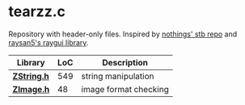 # tearzz.c

Repository with header-only files. Inspired by [nothings' stb repo](https://github.com/nothings/stb) and [raysan5's raygui library](https://github.com/raysan5/raygui). 

|  Library | LoC | Description |
|----------|-----|-------------|
| **[ZString.h](ZString.h)** | 549 | string manipulation |
| **[ZImage.h](ZImage.h)** | 48 | image format checking |
